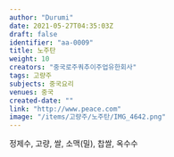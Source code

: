 ```yaml
---
author: "Durumi"
date: 2021-05-27T04:35:03Z
draft: false
identifier: "aa-0009"
title: 노주탄
weight: 10
creators: "중국로주쿼추이주업유한회사"
tags: 고량주
subjects: 중국요리
venues: 중국
created-date: ""
link: "http://www.peace.com"
image: "/items/고량주/노주탄/IMG_4642.png"
---
```


정제수, 고량, 쌀, 소맥(밀), 찹쌀, 옥수수